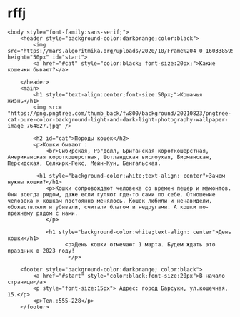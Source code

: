 # rffj
<html>
    
    <body style="font-family:sans-serif;">
        <header style="background-color:darkorange;color:black">
            <img src="https://mars.algoritmika.org/uploads/2020/10/Frame%204_0_1603385959.svg" height="50px" id="start">
            <a href="#cat" style="color:black; font-size:20px;">Какие кошечки бывают?</a>
            
        </header>
        <main>
            <h1 style="text-align:center;font-size:50px;">Кошачья жизнь</h1>
            <img src= "https://png.pngtree.com/thumb_back/fw800/background/20210823/pngtree-cat-pure-color-background-light-and-dark-light-photography-wallpaper-image_764827.jpg" />

            <h2 id="cat">Породы кошек</h2>
            <p>Кошки бывают : 
                <br>Сибирская, Рэгдолл, Британская короткошерстная, Американская короткошерстная, Шотландская вислоухая, Бирманская, Персидская, Селкирк-Рекс, Мейн-Кун, Бенгальская.
   
             <h1 style="background-color:white;text-align: center">Зачем нужны кошки?</h1>
                <p>Кошки сопровождают человека со времен пещер и мамонтов. Они всегда рядом, даже если гуляют где-то сами по себе. Отношение человека к кошкам постоянно менялось. Кошек любили и ненавидели, обожествляли и убивали, считали благом и недругами. А кошки по-прежнему рядом с нами.
                </p>

                <h1 style="background-color:white;text-align: center">День кошки</h1>
                      <p>День кошки отмечают 1 марта. Будем ждать это праздник в 2023 году!
                       </p>    

        <footer style="background-color:darkorange; color:black">
            <a href="#start" style="color:black;font-size:20px">В начало страницы</a>
            <p style="font-size:15px"> Адрес: город Барсуки, ул.кошечная, 15.</p>
            <p>Тел.:555-228</p>
        </footer>
   
</html>    
